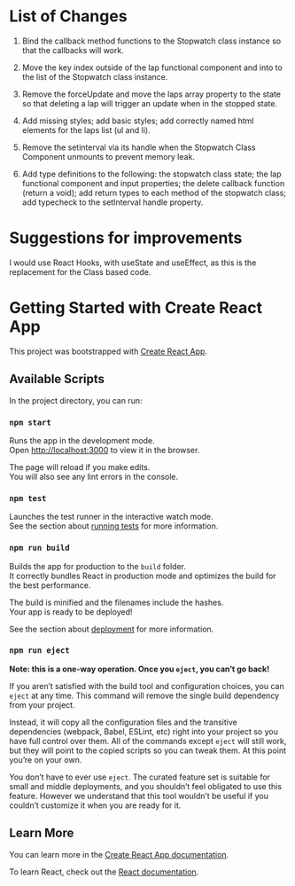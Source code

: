 # List of Changes

1) Bind the callback method functions to the Stopwatch class instance so that the callbacks will work.

2) Move the key index outside of the lap functional component and into to the list of the Stopwatch class instance.

3) Remove the forceUpdate and move the laps array property to the state so that deleting a lap will trigger an update when in the stopped state.

4) Add missing styles; add basic styles; add correctly named html elements for the laps list (ul and li).

5) Remove the setinterval via its handle when the Stopwatch Class Component unmounts to prevent memory leak.
 
6) Add type definitions to the following: the stopwatch class state; the lap functional component and input properties; the delete callback function (return a void); add return types to each method of the stopwatch class; add typecheck to the setInterval handle property.

# Suggestions for improvements

I would use React Hooks, with useState and useEffect, as this is the replacement for the Class based code.


# Getting Started with Create React App

This project was bootstrapped with [Create React App](https://github.com/facebook/create-react-app).

## Available Scripts

In the project directory, you can run:

### `npm start`

Runs the app in the development mode.\
Open [http://localhost:3000](http://localhost:3000) to view it in the browser.

The page will reload if you make edits.\
You will also see any lint errors in the console.

### `npm test`

Launches the test runner in the interactive watch mode.\
See the section about [running tests](https://facebook.github.io/create-react-app/docs/running-tests) for more information.

### `npm run build`

Builds the app for production to the `build` folder.\
It correctly bundles React in production mode and optimizes the build for the best performance.

The build is minified and the filenames include the hashes.\
Your app is ready to be deployed!

See the section about [deployment](https://facebook.github.io/create-react-app/docs/deployment) for more information.

### `npm run eject`

**Note: this is a one-way operation. Once you `eject`, you can’t go back!**

If you aren’t satisfied with the build tool and configuration choices, you can `eject` at any time. This command will remove the single build dependency from your project.

Instead, it will copy all the configuration files and the transitive dependencies (webpack, Babel, ESLint, etc) right into your project so you have full control over them. All of the commands except `eject` will still work, but they will point to the copied scripts so you can tweak them. At this point you’re on your own.

You don’t have to ever use `eject`. The curated feature set is suitable for small and middle deployments, and you shouldn’t feel obligated to use this feature. However we understand that this tool wouldn’t be useful if you couldn’t customize it when you are ready for it.

## Learn More

You can learn more in the [Create React App documentation](https://facebook.github.io/create-react-app/docs/getting-started).

To learn React, check out the [React documentation](https://reactjs.org/).



